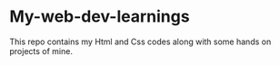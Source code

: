 # My-web-dev-learnings
 This repo contains my Html and Css codes along with some hands on projects of mine.
